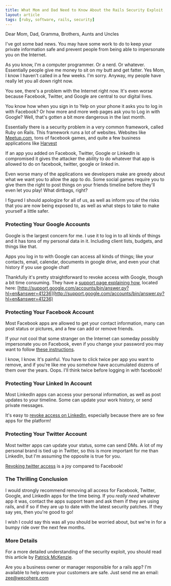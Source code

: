 ```yaml
---
title: What Mom and Dad Need to Know About the Rails Security Exploit
layout: article
tags: [ruby, software, rails, security]
---
```

Dear Mom, Dad, Gramma, Brothers, Aunts and Uncles

I've got some bad news. You may have some work to do to keep your private
information safe and prevent people from being able to impersonate you on the
Internet.

As you know, I'm a computer programmer. Or a nerd. Or whatever. Essentially
people give me money to sit on my butt and get fatter. Yes Mom, I know I haven't
called in a few weeks. I'm sorry. Anyway, my people have really let you all down
right now.

You see, there's a problem with the Internet right now. It's even worse because
Facebook, Twitter, and Google are central to our digital lives.

You know how when you sign in to Yelp on your phone it asks you to log in with
Facebook? Or how more and more web pages ask you to Log in with Google? Well,
that's gotten a bit more dangerous in the last month.

Essentially there is a security problem in a very common framework, called Ruby
on Rails. This framework runs a lot of websites. Websites like
[Meetup.com](http://meetup.com), tons of facebook games, and quite a few
business applications like [Harvest](http://www.getharvest.com/)

If an app you added on Facebook, Twitter, Google or LinkedIn is compromised it
gives the attacker the ability to do whatever that app is allowed to
do on facebook, twitter, google or linked in.

Even worse many of the applications we developers make are greedy about what we
want you to allow the app to do. Some social games require you to give them the
right to post things on your friends timeline before they'll even let you play!
What dirtbags, right?

I figured I should apologize for all of us, as well as inform
you of the risks that you are now being exposed to, as well as what steps to
take to make yourself a little safer.

### Protecting Your Google Accounts

Google is the largest concern for me. I use it to log in to all kinds of things
and it has tons of my personal data in it. Including client lists, budgets, and
things like that.

Apps you log in to with Google can access all kinds of things; like your
contacts, email, calendar, documents in google drive, and even
your chat history if you use google chat!


Thankfully it's pretty straightforward to revoke access with Google, though a
bit time consuming. They have a [support page explaining
how](http://support.google.com/accounts/bin/answer.py?hl=en&answer=41236),
located here:
[http://support.google.com/accounts/bin/answer.py?hl=en&answer=41236](http://support.google.com/accounts/bin/answer.py?hl=en&answer=41236)


### Protecting Your Facebook Account

Most Facebook apps are allowed to get your contact information, many can post
status or pictures, and a few can add or remove friends.

If your not cool that some stranger on the Internet can someday possibly
impersonate you on Facebook, even if you change your password you may want to
follow
[these
instructions](http://howto.cnet.com/8301-11310_39-57347928-285/how-to-revoke-facebook-app-permissions/).

I know, I know. It's painful. You have to click twice per app you want to
remove, and if you're like me you somehow have accumulated dozens of them over
the years. Oops. I'll think twice before logging in with facebook!

### Protecting Your Linked In Account

Most LinkedIn apps can access your personal information, as well as
post updates to your timeline. Some can update your work history, or send
private messages.

It's easy to [revoke access on
LinkedIn](http://www.linkedin.com/answers/using-linkedIn/ULI/868108-1020804),
especially because there are so few apps for the platform!


### Protecting Your Twitter Account

Most twitter apps can update your status, some can send DMs. A lot of my
personal brand is tied up in Twitter, so this is more important for me than
LinkedIn, but I'm assuming the opposite is true for you.

[Revoking twitter
access](https://support.twitter.com/articles/76052-how-to-connect-and-revoke-third-party-applications)
is a joy compared to Facebook!


### The Thrilling Conclusion

I would strongly recommend removing all access for Facebook, Twitter, Google,
and LinkedIn apps for the time being. If you *really need* whatever app it was,
contact the apps support team and ask them if they are using rails, and if so if
they are up to date with the latest security patches. If they say yes, then
you're good to go!

I wish I could say this was all you should be worried about, but we're in for a
bumpy ride over the next few months.

### More Details
For a more detailed understanding of the security exploit, you should read this
article by [Patrick
McKenzie](http://www.kalzumeus.com/2013/01/31/what-the-rails-security-issue-means-for-your-startup/).

<div class="call-to-action"><p>Are you a business owner or manager responsible
for a rails app? I'm available to help ensure your customers are safe. Just send
  me an email: <a href="mailto:
  zee@wecohere.com">zee@wecohere.com</a></p></div>

